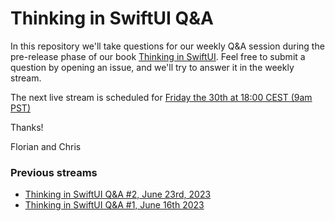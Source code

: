 # Thinking in SwiftUI Q&A

In this repository we'll take questions for our weekly Q&A session during the pre-release phase of our book [Thinking in SwiftUI](https://www.objc.io/books/thinking-in-swiftui/). Feel free to submit a question by opening an issue, and we'll try to answer it in the weekly stream.

The next live stream is scheduled for [Friday the 30th at 18:00 CEST (9am PST)](https://www.youtube.com/watch?v=8jUvyMjt8bE)

Thanks!

Florian and Chris


### Previous streams

- [Thinking in SwiftUI Q&A #2, June 23rd, 2023](https://www.youtube.com/watch?v=H4sSC7scvRw)
- [Thinking in SwiftUI Q&A #1, June 16th 2023](https://www.youtube.com/watch?v=pYgAd-LF-UE)
